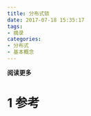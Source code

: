 ```yaml
---
title: 分布式锁
date: 2017-07-18 15:35:17
tags: 
- 摘录
categories: 
- 分布式
- 基本概念
---
```


__阅读更多__

<!--more-->

# 1 参考

